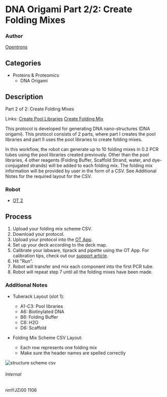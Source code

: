 # DNA Origami Part 2/2: Create Folding Mixes

### Author
[Opentrons](http://www.opentrons.com/)

## Categories
* Proteins & Proteomics
    * DNA Origami

## Description
Part 2 of 2: Create Folding Mixes

Links: [Create Pool Libraries](./1106-max-planck-institute-of-biochemistry-part1) [Create Folding Mix ](./1106-max-planck-institute-of-biochemistry-part2)

This protocol is developed for generating DNA nano-structures (DNA origami). This protocol consists of 2 parts, where part I creates the pool libraries and part II uses the pool libraries to create folding mixes.

In this workflow, the robot can generate up to 10 folding mixes in 0.2 PCR tubes using the pool libraries created previously. Other than the pool libraries, 4 other reagents (Folding Buffer, Scaffold Strand, water, and dye-conjugated strands) will be added to each folding mix. The folding mix information will be provided by user in the form of a CSV. See Additional Notes for the required layout for the CSV.

### Robot
* [OT 2](https://opentrons.com/ot-2)

## Process
1. Upload your folding mix scheme CSV.
2. Download your protocol.
3. Upload your protocol into the [OT App](https://opentrons.com/ot-app).
4. Set up your deck according to the deck map.
5. Calibrate your labware, tiprack and pipette using the OT App. For calibration tips, check out our [support article](https://support.opentrons.com/ot-2/getting-started-software-setup/deck-calibration).
6. Hit "Run".
7. Robot will transfer and mix each component into the first PCR tube.
8. Robot will repeat step 7 until all the folding mixes have been made.

### Additional Notes
* Tuberack Layout (slot 1):
    * A1-C3: Pool libraries
    * A6: Biotinylated DNA
    * B6: Folding Buffer
    * C6: H2O
    * D6: Scaffold

* Folding Mix Scheme CSV Layout:
    * Each row represents one folding mix
    * Make sure the header names are spelled correctly

![structure scheme csv](https://s3.amazonaws.com/opentrons-protocol-library-website/custom-README-images/1106-max-planck-institute-of-biochemistry/structure_scheme_csv.png)


###### Internal
nmYJZi00
1106
